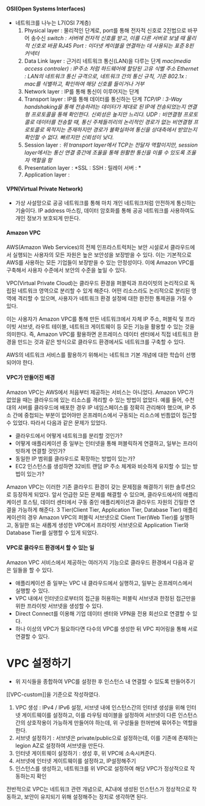 #### OSI(Open Systems Interfaces)
- 네트워크를 나누는 L7(OSI 7계층)
	1. Physical layer : 물리적인 단계로, port를 통해 전자적 신호로 2진법으로 바꾸어 송수신
	*switch : 서버에 전자적 신호를 받고, 이를 다른 서버로 보낼 때 물리적 신호로 바꿈
	RJ45 Port : 이더넷 케이블을 연결하는 데 사용되는 표준 8핀 커넥터*
	2. Data Link layer : 근거리 네트워크 통신(LAN)을 다루는 단계
	*mac(media access controler) : IP주소 처럼 하드웨어에 할당된 고유 식별 주소
	Ethernet : LAN의 네트워크 통신 규격으로, 네트워크 간의 통신 규칙, 기준
	802.1x : mac를 식별하고, 확인하여 해당 신호를 들이거나 거부*
	3. Network layer : IP를 통해 통신이 이루어지는 단계
	4. Transport layer : IP를 통해 데이터를 통신하는 단계
	*TCP/IP : 3-Way handshaking을 통해 전송하려는 데이터가 제대로 된 IP에 전송되었는지 연결형 프로토콜을 통해 확인한다. 신뢰성은 높지만 느리다.
	UDP : 비연결형 프로토콜로 데이터를 전송할 때, 통신 주체들끼리의 논리적인 경로가 없는 비연결형 프로토콜로 목적지는 존재하지만 경로가 불확실하여 통신을 상대측에서 받았는지 확인할 수 없다. 빠르지만 신뢰성이 낮다.*
	5. Session layer : 
	*위 transport layer에서 TCP는 전달자 역할이지만, session layer에서는 통신 연결 중간에 조율을 통해 원활한 통신을 이룰 수 있도록 조율자 역할을 함*
	6. Presentation layer : 
	*SSL : 
	SSH : 
	릴레이 서버 : *
	7. Application layer : 


#### VPN(Virtual Private Network)

- 가상 사설망으로 공공 네트워크를 통해 마치 개인 네트워크처럼 안전하게 통신하는 기술이다. IP address 마스킹, 데이터 암호화를 통해 공공 네트워크를 사용하여도 개인 정보가 보호되게 만든다.

#### Amazon VPC

AWS(Amazon Web Services)의 전체 인프라스트럭처는 보안 시설로서 클라우드에서 실행되는 사용자의 모든 자원은 높은 보안성을 보장받을 수 있다. 이는 기본적으로 AWS를 사용하는 모든 기업들이 보장받을 수 있는 안정성이다. 이에 Amazon VPC를 구축해서 사용자 수준에서 보안의 수준을 높일 수 있다.

VPC(Virtual Private Cloud)는 클라우드 환경을 퍼블릭과 프라이빗의 논리적으로 독립된 네트워크 영역으로 분리할 수 있게 해준다. 어떤 리소스라도 논리적으로 분리된 영역에 격리할 수 있으며, 사용자가 네트워크 환경 설정에 대한 완전한 통제권을 가질 수 있다.

이는 사용자가 Amazon VPC를 통해 만든 네트워크에서 자체 IP 주소, 퍼블릭 및 프라이빗 서브넷, 라우트 테이블, 네트워크 게이트웨이 등 모든 기능을 활용할 수 있는 것을 의미한다. 즉, Amazon VPC를 활용하면 온프레미스 데이터 센터에서 직접 네트워크 환경을 만드는 것과 같은 방식으로 클라우드 환경에서도 네트워크를 구축할 수 있다.

AWS의 네트워크 서비스를 활용하기 위해서는 네트워크 기본 개념에 대한 학습이 선행되어야 한다.  
  

#### VPC가 만들어진 배경

Amazon VPC는 AWS에서 처음부터 제공하는 서비스는 아니었다. Amazon VPC가 없었을 때는 클라우드에 있는 리소스를 격리할 수 있는 방법이 없었다. 예를 들어, 수천 대의 서버를 클라우드에 배포한 경우 IP 네임스페이스를 정확히 관리해야 했으며, IP 주소 간에 중첩되는 부분이 없어야만 온프레미스에서 구동되는 리소스에 빈틈없이 접근할 수 있었다. 따라서 다음과 같은 문제가 있었다.

- 클라우드에서 어떻게 네트워크를 분리할 것인가?
- 어떻게 애플리케이션 중 일부는 인터넷을 통해 퍼블릭하게 연결하고, 일부는 프라이빗하게 연결할 것인가?
- 동일한 IP 범위를 클라우드로 확장하는 방법이 있는가?
- EC2 인스턴스를 생성하면 32비트 랜덤 IP 주소 체계와 비슷하게 유지할 수 있는 방법이 있는가?

Amazon VPC는 이러한 기존 클라우드 환경이 갖는 문제점을 해결하기 위한 솔루션으로 등장하게 되었다. 앞서 언급한 모든 문제를 해결할 수 있으며, 클라우드에서의 애플리케이션 호스팅, 데이터 센터에서 구동 중인 애플리케이션과 클라우드 자원의 긴밀한 연결을 가능하게 해준다. 3 Tier(Client Tier, Application Tier, Database Tier) 애플리케이션의 경우 Amazon VPC의 퍼블릭 서브넷으로 Client Tier(Web Tier)를 실행하고, 동일한 또는 새롭게 생성한 VPC에서 프라이빗 서브넷으로 Application Tier와 Database Tier를 실행할 수 있게 되었다.  
  

#### VPC로 클라우드 환경에서 할 수 있는 일

Amazon VPC 서비스에서 제공하는 여러가지 기능으로 클라우드 환경에서 다음과 같은 일들을 할 수 있다.

- 애플리케이션 중 일부는 VPC 내 클라우드에서 실행하고, 일부는 온프레미스에서 실행할 수 있다.
- VPC 내에서 인터넷으로부터의 접근을 허용하는 퍼블릭 서브넷과 한정된 접근만을 위한 프라이빗 서브넷을 생성할 수 있다.
- Direct Connect를 이용해 기업 데이터 센터와 VPN을 전용 회선으로 연결할 수 있다.
- 하나 이상의 VPC가 필요하다면 다수의 VPC를 생성한 뒤 VPC 피어링을 통해 서로 연결할 수 있다.

# VPC 설정하기

- 위 지식들을 종합하여 VPC를 설정한 후 인스턴스 내 연결할 수 있도록 만들어주기

[[VPC-custom]]을 기준으로 작성하였다.

1. VPC 생성 : IPv4 / IPv6 설정, 서브넷 내에 인스턴스간의 인터넷 생성을 위해 인터넷 게이트웨이를 설정하고, 이를 라우팅 테이블을 설정하여 서브넷이 다른 인스턴스간의 상호작용이 가능하게 만들어야 하는데, 위 구성들을 한꺼번에 묶어주는 역할을 한다.
2. 서브넷 설정하기 : 서브넷은 private/public으로 설정하는데, 이를 기존에 존재하는 legion AZ로 설정하여 서브넷을 만든다.
3. 인터넷 게이트웨이 설정하기 : 생성 후, 위 VPC에 소속시켜준다.
4. 서브넷에 인터넷 게이트웨이를 설정하고, IP설정해주기
5. 인스턴스를 생성하고, 네트워크를 위 VPC로 설정하여 해당 VPC가 정상적으로 작동하는지 확인

전반적으로 VPC는 네트워크 관련 개념으로, AZ내에 생성된 인스턴스가 정상적으로 작동하고, 보안이 유지되기 위해 설정해주는 장치로 생각하면 된다.
